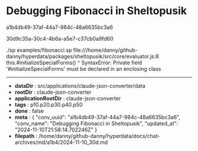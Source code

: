 # Debugging Fibonacci in Sheltopusik

a1b4db49-37af-44a7-984c-48a6635bc3a6

30d9c35a-30c4-4b6a-a5e7-c37cb0a9fd60

./sp examples/fibonacci.sp
file:///home/danny/github-danny/hyperdata/packages/sheltopusik/src/core/evaluator.js:8
        this.#initializeSpecialForms()
            ^
SyntaxError: Private field '#initializeSpecialForms' must be declared in an enclosing class

---

* **dataDir** : src/applications/claude-json-converter/data
* **rootDir** : claude-json-converter
* **applicationRootDir** : claude-json-converter
* **tags** : p10.p20.p30.p40.p50
* **done** : false
* **meta** : {
  "conv_uuid": "a1b4db49-37af-44a7-984c-48a6635bc3a6",
  "conv_name": "Debugging Fibonacci in Sheltopusik",
  "updated_at": "2024-11-10T21:58:14.702246Z"
}
* **filepath** : /home/danny/github-danny/hyperdata/docs/chat-archives/md/a1b4/2024-11-10_30d.md